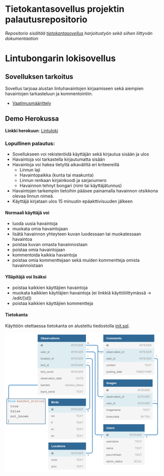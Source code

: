 # Tietokantasovellus projektin palautusrepositorio

_Repositorio sisältää [tietokantasovellus](https://hy-tsoha.github.io/materiaali/) harjoitustyön sekä siihen liittyvän dokumentaation_

# Lintubongarin lokisovellus

## Sovelluksen tarkoitus

Sovellus tarjoaa alustan lintuhavaintojen kirjaamiseen sekä aiempien havaintojen tarkasteluun ja kommentointiin.
- [Vaatimusmäärittely](/documentation/requirements.md)

## Demo Herokussa

**Linkki herokuun**: [Lintuloki](https://lintuloki.herokuapp.com/)

### Lopullinen palautus:

- Sovellukseen voi rekisteröidä käyttäjän sekä kirjautua sisään ja ulos
- Havaintoja voi tarkastella kirjautumatta sisään
- Havaintoja voi hakea tietyltä aikaväliltä eri kriteereillä
  - Linnun laji
  - Havaintopaikka (kunta tai maakunta)
  - Linnun renkaan kirjainkoodi ja sarjanumero
  - Havainnon tehnyt bongari (nimi tai käyttäjätunnus)
- Havaintojen tarkempiin tietoihin pääsee painamalla havainnon otsikkona olevaa linnun nimeä.
- Käyttäjä kirjataan ulos 15 minuutin epäakttivisuuden jälkeen

#### Normaali käyttäjä voi

- luoda uusia havaintoja
- muokata omia havaintojaan
- lisätä havainnon yhteyteen kuvan luodessaan tai muokatessaan havaintoa
- poistaa kuvan omasta havainnostaan
- poistaa omia havaintojaan
- kommentoida kaikkia havaintoja
- poistaa omia kommenttejaan sekä muiden kommentteja omista havainnoistaan

#### Ylläpitäjä voi lisäksi

- poistaa kaikkien käyttäjien havaintoja
- muokata kaikkien käyttäjien havaintoja (ei linkkiä käyttöliittymässä -> /edit/[id])
- poistaa kaikkien käyttäjien kommentteja

#### Tietokanta

Käyttöön otettaessa tietokanta on alustettu tiedostolla [init.sql](/documentation/db/init.sql).

![dbdiagram.png](/documentation/db/dbdiagram.png)
